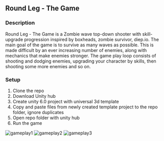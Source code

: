 ## Round Leg - The Game

### Description
Round Leg - The Game is a Zombie wave top-down shooter with skill-upgrade progression inspired by boxheads, zombie survivor, diep.io. The main goal of the game is to survive as many waves as possible. This is made difficult by an ever increasing number of enemies, along with mechanics that make enemies stronger. The game play loop consists of shooting and dodging enemies, upgrading your character by skills, then shooting some more enemies and so on.

### Setup
1. Clone the repo
2. Download Unity hub
3. Create unity 6.0 project with universal 3d template
4. Copy and paste files from newly created template project to the repo folder, ignore duplicates
5. Open repo folder with unity hub
6. Run the game



![gameplay1](https://github.com/user-attachments/assets/e38b7c56-86d2-4506-9251-71c6b6ab8601)
![gameplay2](https://github.com/user-attachments/assets/3866eaf1-2e66-4203-ac46-dbdc489d47ee)
![gameplay3](https://github.com/user-attachments/assets/71a9f1da-b3d4-47fb-b57a-0fec05d3123f)
